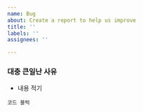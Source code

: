```yaml
---
name: Bug
about: Create a report to help us improve
title: ''
labels: ''
assignees: ''

---
```


### 대충 큰일난 사유

- 내용 적기

```
코드 블럭
```